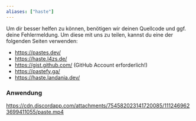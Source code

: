 ```yaml
---
aliases: ["haste"]
---
```


Um dir besser helfen zu können, benötigen wir deinen Quellcode und ggf. deine Fehlermeldung. Um diese mit uns zu teilen, kannst du eine der folgenden Seiten verwenden:
- <https://pastes.dev/>
- <https://haste.l4zs.de/>
- <https://gist.github.com/> (GitHub Account erforderlich!)
- <https://pastefy.ga/>
- <https://haste.landania.dev/>

### Anwendung
https://cdn.discordapp.com/attachments/754582023141720085/1112469623699411055/paste.mp4
